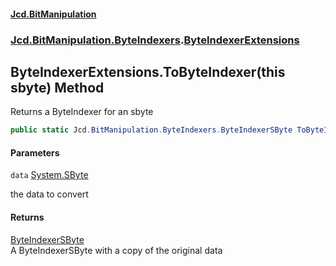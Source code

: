 #### [Jcd.BitManipulation](index.md 'index')
### [Jcd.BitManipulation.ByteIndexers](Jcd.BitManipulation.ByteIndexers.md 'Jcd.BitManipulation.ByteIndexers').[ByteIndexerExtensions](Jcd.BitManipulation.ByteIndexers.ByteIndexerExtensions.md 'Jcd.BitManipulation.ByteIndexers.ByteIndexerExtensions')

## ByteIndexerExtensions.ToByteIndexer(this sbyte) Method

Returns a ByteIndexer for an sbyte

```csharp
public static Jcd.BitManipulation.ByteIndexers.ByteIndexerSByte ToByteIndexer(this sbyte data);
```
#### Parameters

<a name='Jcd.BitManipulation.ByteIndexers.ByteIndexerExtensions.ToByteIndexer(thissbyte).data'></a>

`data` [System.SByte](https://docs.microsoft.com/en-us/dotnet/api/System.SByte 'System.SByte')

the data to convert

#### Returns
[ByteIndexerSByte](Jcd.BitManipulation.ByteIndexers.ByteIndexerSByte.md 'Jcd.BitManipulation.ByteIndexers.ByteIndexerSByte')  
A ByteIndexerSByte with a copy of the original data